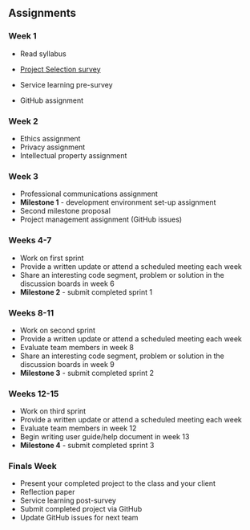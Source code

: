 ## Assignments

### Week 1
* Read syllabus

* [Project Selection survey](https://docs.google.com/forms/d/e/1FAIpQLScrqO9I1OcchawPrBwp3q5e0AYPRsktHiwc0B6I4iYlt8LhWA/viewform)
* Service learning pre-survey
* GitHub assignment

### Week 2
* Ethics assignment
* Privacy assignment
* Intellectual property assignment


### Week 3
* Professional communications assignment
* **Milestone 1** - development environment set-up assignment
* Second milestone proposal
* Project management assignment (GitHub issues)

### Weeks 4-7
* Work on first sprint
* Provide a written update or attend a scheduled meeting each week
* Share an interesting code segment, problem or solution in the discussion boards in week 6
* **Milestone 2** - submit completed sprint 1

### Weeks 8-11
* Work on second sprint
* Provide a written update or attend a scheduled meeting each week
* Evaluate team members in week 8
* Share an interesting code segment, problem or solution in the discussion boards in week 9
* **Milestone 3** - submit completed sprint 2

### Weeks 12-15
* Work on third sprint
* Provide a written update or attend a scheduled meeting each week
* Evaluate team members in week 12
* Begin writing user guide/help document in week 13
* **Milestone 4** - submit completed sprint 3

### Finals Week
* Present your completed project to the class and your client
* Reflection paper
* Service learning post-survey
* Submit completed project via GitHub
* Update GitHub issues for next team
